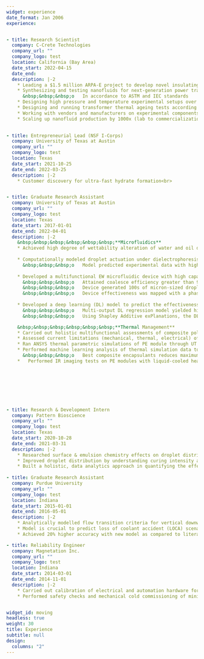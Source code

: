 ```yaml
---
widget: experience
date_format: Jan 2006
experience:


- title: Research Scientist
  company: C-Crete Technologies
  company_url: ""
  company_logo: test
  location: California (Bay Area)
  date_start: 2022-04-15
  date_end: 
  description: |-2
    * Leading a $1.5 million ARPA-E project to develop novel insulating systems for energy infrastructure<br>
    * Synthesizing and testing nanofluids for next-generation power transformers<br>
      &nbsp;&nbsp;&nbsp;o	In accordance to ASTM and IEC standards
    * Designing high pressure and temperature experimental setups over $150,000
    * Designing and running transformer thermal ageing tests according to IEEE standards<br>
    * Working with vendors and manufacturers on experimental components<br>
    * Scaling up nanofluid production by 1000x (lab to commercialization) <br>

  
- title: Entrepreneurial Lead (NSF I-Corps)
  company: University of Texas at Austin
  company_url: ""
  company_logo: test
  location: Texas
  date_start: 2021-10-25
  date_end: 2022-03-25
  description: |-2
    * Customer discovery for ultra-fast hydrate formation<br>


- title: Graduate Research Assistant
  company: University of Texas at Austin
  company_url: ""
  company_logo: test
  location: Texas
  date_start: 2017-01-01
  date_end: 2022-04-01
  description: |-2
    &nbsp;&nbsp;&nbsp;&nbsp;&nbsp;&nbsp;**Microfluidics**
    * Achieved high degree of wettability alteration of water and oil droplets via surface engineering, surfactants & electrowetting (EW) <br>
      
    * Computationally modeled droplet actuation under dielectrophoresis (DEP) <br>
      &nbsp;&nbsp;&nbsp;o	Model predicted experimental data with high accuracy (> 95%) based on electrohydrodynamic physics
      
    * Developed a multifunctional EW microfluidic device with high capability in droplet coalescence & generation <br>
      &nbsp;&nbsp;&nbsp;o	Attained coalesce efficiency greater than 95%<br>
      &nbsp;&nbsp;&nbsp;o	Device generated 100s of micron-sized droplets per second<br>
      &nbsp;&nbsp;&nbsp;o	Device effectiveness was mapped with a phase diagram with physics-based interpretability<br>
    
    * Developed a deep learning (DL) model to predict the effectiveness of microfluidic devices, which could reduce the costs of evaluating potential designs <br>
      &nbsp;&nbsp;&nbsp;o	Multi-output DL regression model yielded high prediction accuracy <br>
      &nbsp;&nbsp;&nbsp;o	Using Shapley Additive exPlanations, the DL model retained a high degree of physics-based interpretability <br><br>

    &nbsp;&nbsp;&nbsp;&nbsp;&nbsp;&nbsp;**Thermal Management**
    * Carried out holistic multifunctional assessments of composite polymeric encapsulants for power electronics (PE) modules <br>
    * Assessed current limitations (mechanical, thermal, electrical) of nanocomposites on PE modules
    * Ran ANSYS thermal parametric simulations of PE module through UT Austin’s supercomputer 
    * Performed machine learning analysis of thermal simulation data to study effect of nanocomposite encapsulants        
      &nbsp;&nbsp;&nbsp;o	Best composite encapsulants reduces maximum junction temperatures by 7.4 C (steady state) and 8.9 C (transient)
    *	Performed IR imaging tests on PE modules with liquid-cooled heatsink<br>


      





- title: Research & Development Intern
  company: Pattern Bioscience
  company_url: ""
  company_logo: test
  location: Texas
  date_start: 2020-10-28
  date_end: 2021-03-31
  description: |-2     
    * Researched surface & emulsion chemistry effects on droplet distribution in microchannel cells
    * Improved droplet distribution by understanding curing intensity and thermal effects
    * Built a holistic, data analytics approach in quantifying the effects of surfactants on droplet emulsion stability   
  
- title: Graduate Research Assistant
  company: Purdue University
  company_url: ""
  company_logo: test
  location: Indiana
  date_start: 2015-01-01
  date_end: 2016-05-01
  description: |-2
    * Analytically modelled flow transition criteria for vertical downward two-phase flow
    * Model is crucial to predict loss of coolant accident (LOCA) scenarios in high pressure nuclear power plants
    * Achieved 20% higher accuracy with new model as compared to literature    

- title: Reliability Engineer
  company: Magnetation Inc.
  company_url: ""
  company_logo: test
  location: Indiana
  date_start: 2014-03-01
  date_end: 2014-11-01
  description: |-2
    * Carried out calibration of electrical and automation hardware for a mining plant start-up
    * Performed safety checks and mechanical cold commissioning of mining plant


widget_id: moving
headless: true
weight: 30
title: Experience
subtitle: null
design:
  columns: "2"
---
```

